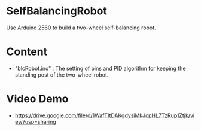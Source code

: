 # SelfBalancingRobot
Use Arduino 2560 to build a two-wheel self-balancing robot.
# Content
- "blcRobot.ino" : The setting of pins and PID algorithm for keeping the standing post of the two-wheel robot.
# Video Demo
- https://drive.google.com/file/d/1WafTItDAKgdysiMkJcpHL7TzRup1Ztjk/view?usp=sharing
